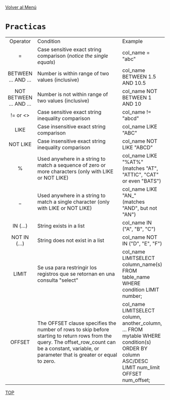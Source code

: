 [Volver al Menú](../root.md)

# `Practicas`

<table class="table table-striped table-condensed">
        <tbody><tr>
            <td style="width: 15%; text-align: center;">Operator</td>
            <td style="width: 60%">Condition</td>
            <td>Example</td>
        </tr>
        <tr>
            <td style="text-align: center;">=</td>
            <td>Case sensitive exact string comparison (<em>notice the single equals</em>)</td>
            <td>col_name <span class="faux-keyword">=</span> "abc"</td>
        </tr>
        <tr>
            <td style="text-align: center;">BETWEEN … AND …</td>
            <td>Number is within range of two values (inclusive)</td>
            <td>col_name <span class="faux-keyword">BETWEEN</span> 1.5 <span class="faux-keyword">AND</span> 10.5</td>
        </tr>
        <tr>
            <td style="text-align: center;">NOT BETWEEN … AND …</td>
            <td>Number is not within range of two values (inclusive)</td>
            <td>col_name <span class="faux-keyword">NOT BETWEEN</span> 1 <span class="faux-keyword">AND</span> 10</td>
        </tr>
        <tr>
            <td style="text-align: center;">!= or &lt;&gt;</td>
            <td>Case sensitive exact string inequality comparison</td>
            <td>col_name <span class="faux-keyword">!=</span> "abcd"</td>
        </tr>
        <tr>
            <td style="text-align: center;">LIKE</td>
            <td>Case insensitive exact string comparison</td>
            <td>col_name <span class="faux-keyword">LIKE</span> "ABC"</td>
        </tr>
        <tr>
            <td style="text-align: center;">NOT LIKE</td>
            <td>Case insensitive exact string inequality comparison</td>
            <td>col_name <span class="faux-keyword">NOT LIKE</span> "ABCD"</td>
        </tr>
        <tr>
            <td style="text-align: center;">%</td>
            <td>Used anywhere in a string to match 
                a sequence of zero or more characters (only with LIKE or NOT LIKE)</td>
            <td>col_name <span class="faux-keyword">LIKE</span> "%AT%"<br>
                (matches "<span class="uline">AT</span>", "<span class="uline">AT</span>TIC", "C<span class="uline">AT</span>" 
                    or even "B<span class="uline">AT</span>S")</td>
        </tr>
        <tr>
            <td style="text-align: center;">_</td>
            <td>Used anywhere in a string to match 
                a single character (only with LIKE or NOT LIKE)</td>
            <td>col_name <span class="faux-keyword">LIKE</span> "AN_"<br>
                (matches "<span class="uline">AN</span>D", but not "<span class="uline">AN</span>")</td>
        </tr>
        <tr>
            <td style="text-align: center;">IN (…)</td>
            <td>String exists in a list</td>
            <td>col_name <span class="faux-keyword">IN</span> ("A", "B", "C")</td>
        </tr>
        <tr>
            <td style="text-align: center;">NOT IN (…)</td>
            <td>String does not exist in a list</td>
            <td>col_name <span class="faux-keyword">NOT IN</span> ("D", "E", "F")</td>
        </tr>
        <tr>
            <td style="text-align: center;">LIMIT</td>
            <td>Se usa para restringir los registros que se retornan en una consulta "select"</td>
            <td>col_name <span class="faux-keyword">LIMIT</span>SELECT column_name(s)
FROM table_name
WHERE condition
LIMIT number;</td>
        </tr>
        <tr>
            <td style="text-align: center;">OFFSET</td>
            <td>The OFFSET clause specifies the number of rows to skip before starting to return rows from the query. The offset_row_count can be a constant, variable, or parameter that is greater or equal to zero.</td>
            <td>col_name <span class="faux-keyword">LIMIT</span>SELECT column, another_column, …
FROM mytable
WHERE condition(s)
ORDER BY column ASC/DESC
LIMIT num_limit OFFSET num_offset;</td>
        </tr>
    </tbody></table>

[TOP](#practicas)
